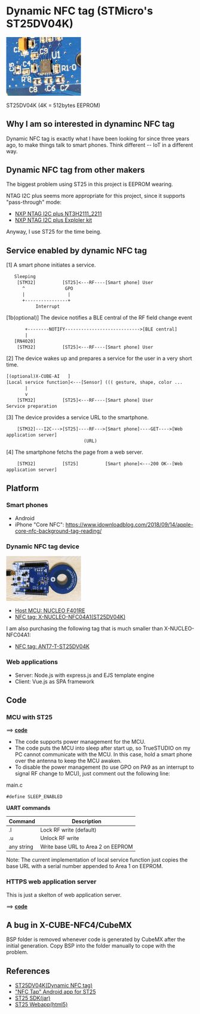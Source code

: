 # Dynamic NFC tag (STMicro's ST25DV04K)

<img src="./doc/ST25DV04K.jpg" width=200>

ST25DV04K (4K = 512bytes EEPROM)

## Why I am so interested in dynaminc NFC tag

Dynamic NFC tag is exactly what I have been looking for since three years ago, to make things talk to smart phones. Think different -- IoT in a different way.

## Dynamic NFC tag from other makers

The biggest problem using ST25 in this project is EEPROM wearing. 

NTAG I2C plus seems more appropriate for this project, since it supports "pass-through" mode:
- [NXP NTAG I2C plus NT3H2111_2211](https://www.nxp.com/docs/en/data-sheet/NT3H2111_2211.pdf)
- [NXP NTAG I2C plus Exploler kit](https://www.nxp.com/products/identification-security/rfid/nfc-hf/ntag/nfc-tags-for-electronics/ntag-ic-iplus-i-explorer-kit:OM5569-NT322E)

Anyway, I use ST25 for the time being.

## Service enabled by dynamic NFC tag

[1] A smart phone initiates a service.

```
   Sleeping                                         
    [STM32]          [ST25]<---RF----[Smart phone] User
      ^               GPO                           
      |                |
      +----------------+
           Interrupt
```

[1b(optional)] The device notifies a BLE central of the RF field change event 

```
       +--------NOTIFY---------------------------->[BLE central]
       |
   [RN4020]                                         
    [STM32]          [ST25]<---RF----[Smart phone] User
```

[2] The device wakes up and prepares a service for the user in a very short time.

```
[(optional)X-CUBE-AI   ]
[Local service function]<---[Sensor] ((( gesture, shape, color ...
       |
       v
    [STM32]          [ST25]<---RF----[Smart phone] User
Service preparation  
```

[3] The device provides a service URL to the smartphone.

```
    [STM32]---I2C--->[ST25]----RF--->[Smart phone]----GET---->[Web application server]
                             (URL)
```

[4] The smartphone fetchs the page from a web server.

```
    [STM32]          [ST25]          [Smart phone]<---200 OK--[Web application server]
```

## Platform

### Smart phones

- Android
- iPhone "Core NFC": https://www.idownloadblog.com/2018/09/14/apple-core-nfc-background-tag-reading/

### Dynamic NFC tag device

<img src="./doc/expansion_board1.jpg" width=200>

- [Host MCU: NUCLEO F401RE](https://www.st.com/en/evaluation-tools/nucleo-f401re.html)
- [NFC tag: X-NUCLEO-NFC04A1(ST25DV04K)](https://www.st.com/en/ecosystems/x-nucleo-nfc04a1.html)

I am also purchasing the following tag that is much smaller than X-NUCLEO-NFC04A1:
- [NFC tag: ANT7-T-ST25DV04K](https://www.st.com/en/evaluation-tools/ant7-t-st25dv04k.html)

### Web applications

- Server: Node.js with express.js and EJS template engine
- Client: Vue.js as SPA framework

## Code

### MCU with ST25

==> **[code](./stm32/Dynamic_NFC)**

- The code supports power management for the MCU.
- The code puts the MCU into sleep after start up, so TrueSTUDIO on my PC cannot communicate with the MCU. In this case, hold a smart phone over the antenna to keep the MCU awaken.
- To disable the power management (to use GPO on PA9 as an interrupt to signal RF change to MCU), just comment out the following line:

main.c
```
#define SLEEP_ENABLED
```

**UART commands**

|Command   |Description                        |
|----------|-----------------------------------|
|.l        |Lock RF write (default)            |
|.u        |Unlock RF write                    |
|any string|Write base URL to Area 2 on EEPROM |

Note: The current implementation of local service function just copies the base URL with a serial number appended to Area 1 on EEPROM.

### HTTPS web application server

This is just a skelton of web application server.

==> **[code](./webapp)**

## A bug in X-CUBE-NFC4/CubeMX

BSP folder is removed whenever code is generated by CubeMX after the initial generation. Copy BSP into the folder manually to cope with the problem.

## References

- [ST25DV04K(Dynamic NFC tag)](https://www.st.com/en/nfc/st25dv04k.html)
- ["NFC Tap" Android app for ST25](https://www.st.com/content/st_com/en/products/embedded-software/st25-nfc-rfid-software/stsw-st25001.html)
- [ST25 SDK(jar)](https://my.st.com/content/my_st_com/en/products/embedded-software/st25-nfc-rfid-software/stsw-st25sdk001.html)
- [ST25 Webapp(html5)](https://smarter.st.com/st25-nfc-web-application/?icmp=tt7281_gl_lnkon_may2018)
